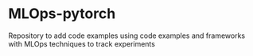 # MLOps-pytorch
Repository to add code examples using code examples and frameworks with MLOps techniques to track experiments
